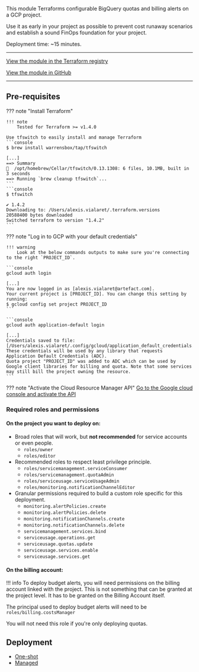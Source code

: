 This module Terraforms configurable BigQuery quotas and billing alerts on a GCP project. 

Use it as early in your project as possible to prevent cost runaway scenarios and establish a sound FinOps foundation for your project.

Deployment time: ~15 minutes.

---
[View the module in the Terraform registry](https://registry.terraform.io/modules/artefactory/finops/google/latest)

[View the module in GitHub](https://github.com/artefactory/terraform-google-finops)

---
## Pre-requisites

??? note "Install Terraform"

    !!! note
        Tested for Terraform >= v1.4.0

    Use tfswitch to easily install and manage Terraform
    ```console
    $ brew install warrensbox/tap/tfswitch
    
    [...]
    ==> Summary
    🍺  /opt/homebrew/Cellar/tfswitch/0.13.1308: 6 files, 10.1MB, built in 3 seconds
    ==> Running `brew cleanup tfswitch`...
    ```
    ```console
    $ tfswitch
    
    ✔ 1.4.2
    Downloading to: /Users/alexis.vialaret/.terraform.versions
    20588400 bytes downloaded
    Switched terraform to version "1.4.2" 
    ```
  

??? note "Log in to GCP with your default credentials"

    !!! warning 
        Look at the below commands outputs to make sure you're connecting to the right `PROJECT_ID`.
  
    ```console
    gcloud auth login
    
    [...]
    You are now logged in as [alexis.vialaret@artefact.com].
    Your current project is [PROJECT_ID]. You can change this setting by running:
    $ gcloud config set project PROJECT_ID
    ```
    
    ```console
    gcloud auth application-default login

    [...]
    Credentials saved to file: [/Users/alexis.vialaret/.config/gcloud/application_default_credentials.json]
    These credentials will be used by any library that requests Application Default Credentials (ADC).
    Quota project "PROJECT_ID" was added to ADC which can be used by Google client libraries for billing and quota. Note that some services may still bill the project owning the resource.
    ```

??? note "Activate the Cloud Resource Manager API"
    [Go to the Google cloud console and activate the API](https://console.developers.google.com/apis/api/cloudresourcemanager.googleapis.com/overview)

### Required roles and permissions

####  On the project you want to deploy on:

- Broad roles that will work, but **not recommended** for service accounts or even people.
  - `roles/owner`
  - `roles/editor`
- Recommended roles to respect least privilege principle.
  - `roles/servicemanagement.serviceConsumer`
  - `roles/servicemanagement.quotaAdmin`
  - `roles/serviceusage.serviceUsageAdmin`
  - `roles/monitoring.notificationChannelEditor`
- Granular permissions required to build a custom role specific for this deployment.
  - `monitoring.alertPolicies.create`
  - `monitoring.alertPolicies.delete`
  - `monitoring.notificationChannels.create`
  - `monitoring.notificationChannels.delete`
  - `servicemanagement.services.bind`
  - `serviceusage.operations.get`
  - `serviceusage.quotas.update`
  - `serviceusage.services.enable`
  - `serviceusage.services.get`

####  On the billing account:
!!! info
    To deploy budget alerts, you will need permissions on the billing account linked with the project. This is not something that can be granted at the project level. It has to be granted on the Billing Account itself.

The principal used to deploy budget alerts will need to be `roles/billing.costsManager`

You will not need this role if you're only deploying quotas.

## Deployment
- [One-shot](one_shot_deployment.md)
- [Managed](continuous_deployment.md)